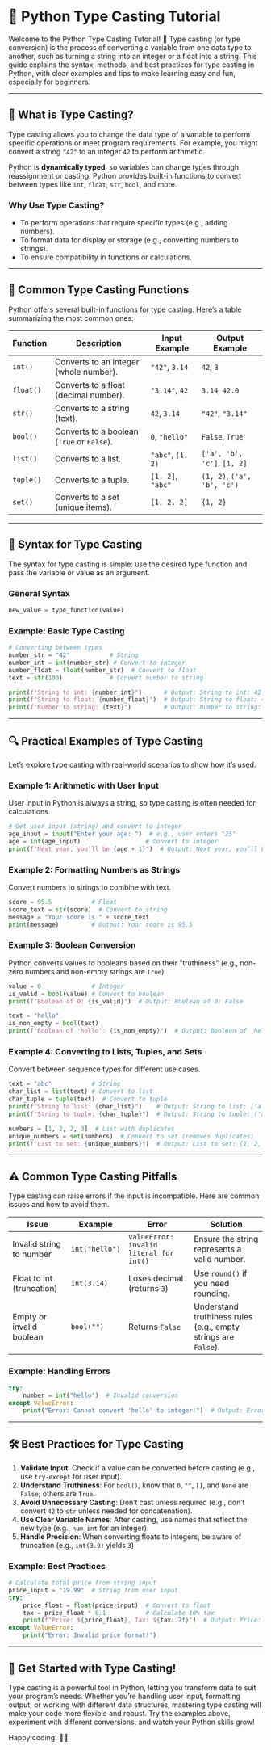 # 🐍 Python Type Casting Tutorial

Welcome to the Python Type Casting Tutorial! 🌟 Type casting (or type conversion) is the process of converting a variable from one data type to another, such as turning a string into an integer or a float into a string. This guide explains the syntax, methods, and best practices for type casting in Python, with clear examples and tips to make learning easy and fun, especially for beginners.

---

## 📌 What is Type Casting?

Type casting allows you to change the data type of a variable to perform specific operations or meet program requirements. For example, you might convert a string `"42"` to an integer `42` to perform arithmetic.

Python is **dynamically typed**, so variables can change types through reassignment or casting. Python provides built-in functions to convert between types like `int`, `float`, `str`, `bool`, and more.

### Why Use Type Casting?
- To perform operations that require specific types (e.g., adding numbers).
- To format data for display or storage (e.g., converting numbers to strings).
- To ensure compatibility in functions or calculations.

---

## 🎯 Common Type Casting Functions

Python offers several built-in functions for type casting. Here’s a table summarizing the most common ones:

| Function | Description | Input Example | Output Example |
|----------|-------------|---------------|----------------|
| `int()` | Converts to an integer (whole number). | `"42"`, `3.14` | `42`, `3` |
| `float()` | Converts to a float (decimal number). | `"3.14"`, `42` | `3.14`, `42.0` |
| `str()` | Converts to a string (text). | `42`, `3.14` | `"42"`, `"3.14"` |
| `bool()` | Converts to a boolean (`True` or `False`). | `0`, `"hello"` | `False`, `True` |
| `list()` | Converts to a list. | `"abc"`, `(1, 2)` | `['a', 'b', 'c']`, `[1, 2]` |
| `tuple()` | Converts to a tuple. | `[1, 2]`, `"abc"` | `(1, 2)`, `('a', 'b', 'c')` |
| `set()` | Converts to a set (unique items). | `[1, 2, 2]` | `{1, 2}` |

---

## 📝 Syntax for Type Casting

The syntax for type casting is simple: use the desired type function and pass the variable or value as an argument.

### General Syntax
```python
new_value = type_function(value)
```

### Example: Basic Type Casting
```python
# Converting between types
number_str = "42"           # String
number_int = int(number_str) # Convert to integer
number_float = float(number_str)  # Convert to float
text = str(100)             # Convert number to string

print(f"String to int: {number_int}")      # Output: String to int: 42
print(f"String to float: {number_float}")  # Output: String to float: 42.0
print(f"Number to string: {text}")         # Output: Number to string: 100
```

---

## 🔍 Practical Examples of Type Casting

Let’s explore type casting with real-world scenarios to show how it’s used.

### Example 1: Arithmetic with User Input
User input in Python is always a string, so type casting is often needed for calculations.

```python
# Get user input (string) and convert to integer
age_input = input("Enter your age: ")  # e.g., user enters "25"
age = int(age_input)                  # Convert to integer
print(f"Next year, you’ll be {age + 1}")  # Output: Next year, you’ll be 26
```

### Example 2: Formatting Numbers as Strings
Convert numbers to strings to combine with text.

```python
score = 95.5           # Float
score_text = str(score)  # Convert to string
message = "Your score is " + score_text
print(message)         # Output: Your score is 95.5
```

### Example 3: Boolean Conversion
Python converts values to booleans based on their "truthiness" (e.g., non-zero numbers and non-empty strings are `True`).

```python
value = 0              # Integer
is_valid = bool(value) # Convert to boolean
print(f"Boolean of 0: {is_valid}")  # Output: Boolean of 0: False

text = "hello"
is_non_empty = bool(text)
print(f"Boolean of 'hello': {is_non_empty}")  # Output: Boolean of 'hello': True
```

### Example 4: Converting to Lists, Tuples, and Sets
Convert between sequence types for different use cases.

```python
text = "abc"           # String
char_list = list(text) # Convert to list
char_tuple = tuple(text)  # Convert to tuple
print(f"String to list: {char_list}")    # Output: String to list: ['a', 'b', 'c']
print(f"String to tuple: {char_tuple}")  # Output: String to tuple: ('a', 'b', 'c')

numbers = [1, 2, 2, 3]  # List with duplicates
unique_numbers = set(numbers)  # Convert to set (removes duplicates)
print(f"List to set: {unique_numbers}")  # Output: List to set: {1, 2, 3}
```

---

## ⚠️ Common Type Casting Pitfalls

Type casting can raise errors if the input is incompatible. Here are common issues and how to avoid them.

| Issue | Example | Error | Solution |
|-------|---------|-------|----------|
| Invalid string to number | `int("hello")` | `ValueError: invalid literal for int()` | Ensure the string represents a valid number. |
| Float to int (truncation) | `int(3.14)` | Loses decimal (returns `3`) | Use `round()` if you need rounding. |
| Empty or invalid boolean | `bool("")` | Returns `False` | Understand truthiness rules (e.g., empty strings are `False`). |

### Example: Handling Errors
```python
try:
    number = int("hello")  # Invalid conversion
except ValueError:
    print("Error: Cannot convert 'hello' to integer!")  # Output: Error message
```

---

## 🛠 Best Practices for Type Casting

1. **Validate Input**: Check if a value can be converted before casting (e.g., use `try-except` for user input).
2. **Understand Truthiness**: For `bool()`, know that `0`, `""`, `[]`, and `None` are `False`; others are `True`.
3. **Avoid Unnecessary Casting**: Don’t cast unless required (e.g., don’t convert `42` to `str` unless needed for concatenation).
4. **Use Clear Variable Names**: After casting, use names that reflect the new type (e.g., `num_int` for an integer).
5. **Handle Precision**: When converting floats to integers, be aware of truncation (e.g., `int(3.9)` yields `3`).

### Example: Best Practices
```python
# Calculate total price from string input
price_input = "19.99"  # String from user input
try:
    price_float = float(price_input)  # Convert to float
    tax = price_float * 0.1           # Calculate 10% tax
    print(f"Price: ${price_float}, Tax: ${tax:.2f}")  # Output: Price: $19.99, Tax: $2.00
except ValueError:
    print("Error: Invalid price format!")
```

---

## 🎉 Get Started with Type Casting!

Type casting is a powerful tool in Python, letting you transform data to suit your program’s needs. Whether you’re handling user input, formatting output, or working with different data structures, mastering type casting will make your code more flexible and robust. Try the examples above, experiment with different conversions, and watch your Python skills grow!

Happy coding! 🐍✨